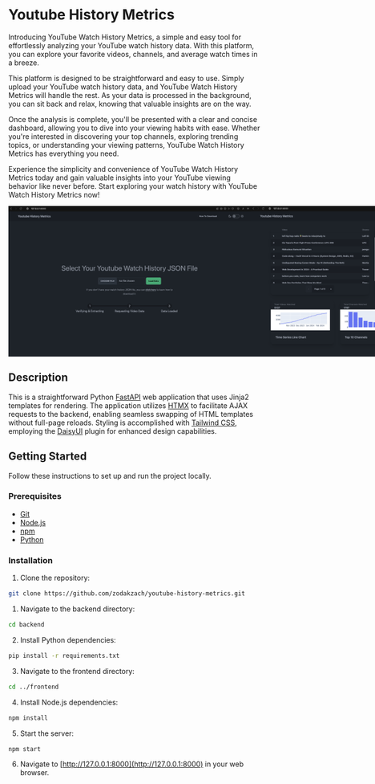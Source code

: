 # Youtube History Metrics

Introducing YouTube Watch History Metrics, a simple and easy tool for effortlessly analyzing your YouTube watch history data. With this platform, you can explore your favorite videos, channels, and average watch times in a breeze.

This platform is designed to be straightforward and easy to use. Simply upload your YouTube watch history data, and YouTube Watch History Metrics will handle the rest. As your data is processed in the background, you can sit back and relax, knowing that valuable insights are on the way.

Once the analysis is complete, you'll be presented with a clear and concise dashboard, allowing you to dive into your viewing habits with ease. Whether you're interested in discovering your top channels, exploring trending topics, or understanding your viewing patterns, YouTube Watch History Metrics has everything you need.

Experience the simplicity and convenience of YouTube Watch History Metrics today and gain valuable insights into your YouTube viewing behavior like never before. Start exploring your watch history with YouTube Watch History Metrics now!

<div style="display: flex; justify-content: space-between;">

  <img src="frontend/static/images/pic1.png" alt="Image 1" width="500" height="300">
  
  <img src="frontend/static/images/pic2.png" alt="Image 2" width="500" height="300">

</div>


## Description

This is a straightforward Python [FastAPI](https://fastapi.tiangolo.com) web application that uses Jinja2 templates for rendering. The application utilizes [HTMX](https://htmx.org) to facilitate AJAX requests to the backend, enabling seamless swapping of HTML templates without full-page reloads. Styling is accomplished with [Tailwind CSS](https://tailwindcss.com), employing the [DaisyUI](https://daisyui.com) plugin for enhanced design capabilities.

## Getting Started

Follow these instructions to set up and run the project locally.

### Prerequisites

- [Git](https://git-scm.com/downloads)
- [Node.js](https://nodejs.org/en)
- [npm](https://www.npmjs.com)
- [Python](https://www.python.org)

### Installation

1. Clone the repository:

```bash
git clone https://github.com/zodakzach/youtube-history-metrics.git
```

1. Navigate to the backend directory:
```bash
cd backend
```

2. Install Python dependencies:
```bash
pip install -r requirements.txt
```

3. Navigate to the frontend directory:
```bash
cd ../frontend
```

4. Install Node.js dependencies:
```bash
npm install
```

5. Start the server:
```bash
npm start
```

6. Navigate to [http://127.0.0.1:8000](http://127.0.0.1:8000) in your web browser.

